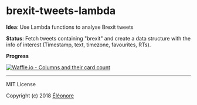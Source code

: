 # brexit-tweets-lambda

**Idea**: Use Lambda functions to analyse Brexit tweets

**Status**: Fetch tweets containing "brexit" and create a data structure with the info of interest (Timestamp, text, timezone, favourites, RTs).

**Progress**

[![Waffle.io - Columns and their card count](https://badge.waffle.io/Eleonore9/brexit-tweets-lambda.svg?columns=all&style=flat-square)](https://waffle.io/Eleonore9/brexit-tweets-lambda)

_______
MIT License

Copyright (c) 2018 [Éléonore](https://twitter.com/EleonoreMayola)
